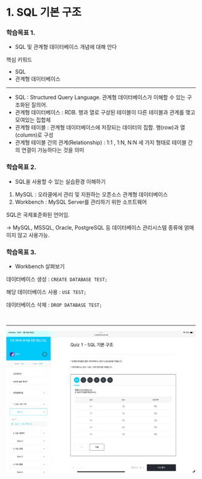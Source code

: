 # 1. SQL 기본 구조

### 학습목표 1.
- SQL 및 관계형 데이터베이스 개념에 대해 안다

핵심 키워드
- SQL
- 관계형 데이터베이스


---
- SQL : Structured Query Language. 관계형 데이터베이스가 이해할 수 있는 구조화된 질의어.
- 관계형 데이터베이스 : RDB. 행과 열로 구성된 테이블이 다른 테이블과 관계를 맺고 모여있는 집합체
- 관계형 테이블 : 관계형 데이터베이스에 저장되는 데이터의 집합. 행(row)과 열(column)로 구성
- 관계형 테이블 간의 관계(Relationship) : 1:1 , 1:N, N:N 세 가지 형태로 테이블 간의 연결이 가능하다는 것을 의미


### 학습목표 2.

- SQL을 사용할 수 있는 실습환경 이해하기

1. MySQL : 오라클에서 관리 및 지원하는 오픈소스 관계형 데이터베이스
2. Workbench : MySQL Server를 관리하기 위한 소프트웨어

SQL은 국제표준화된 언어임.

→ MySQL, MSSQL, Oracle, PostgreSQL 등 데이터베이스 관리시스템 종류에 얽매이지 않고 사용가능.

### 학습목표 3.

- Workbench 살펴보기

데이터베이스 생성 : `CREATE DATABASE TEST;`

해당 데이터베이스 사용 : `USE TEST;`

데이터베이스 삭제 : `DROP DATABASE TEST;`


<br>


---
![alt text](asset/1강_퀴즈인증.png)



